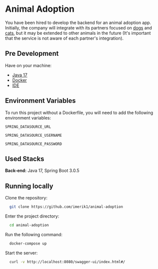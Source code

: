 # Animal Adoption

You have been hired to develop the backend for an animal adoption app. Initially, the company will integrate with its
partners focused on [dogs](https://thedogapi.com/) and [cats](https://thecatapi.com/), but it may be extended to other
animals in the future (It's important that the service is not aware of each partner's integration).

## Pre Development

Have on your machine:

- [Java 17](https://openjdk.org/projects/jdk/17/)
- [Docker](https://www.docker.com/)
- [IDE](https://www.jetbrains.com/)

## Environment Variables

To run this project without a Dockerfile, you will need to add the following environment variables:

`SPRING_DATASOURCE_URL`

`SPRING_DATASOURCE_USERNAME`

`SPRING_DATASOURCE_PASSWORD`

## Used Stacks

**Back-end:** Java 17, Spring Boot 3.0.5

## Running locally

Clone the repository:

```bash
  git clone https://github.com/imerik1/animal-adoption
```

Enter the project directory:

```bash
  cd animal-adoption
```

Run the following command:

```bash
  docker-compose up
```

Start the server:

```bash
  curl -v http://localhost:8080/swagger-ui/index.html#/
```

